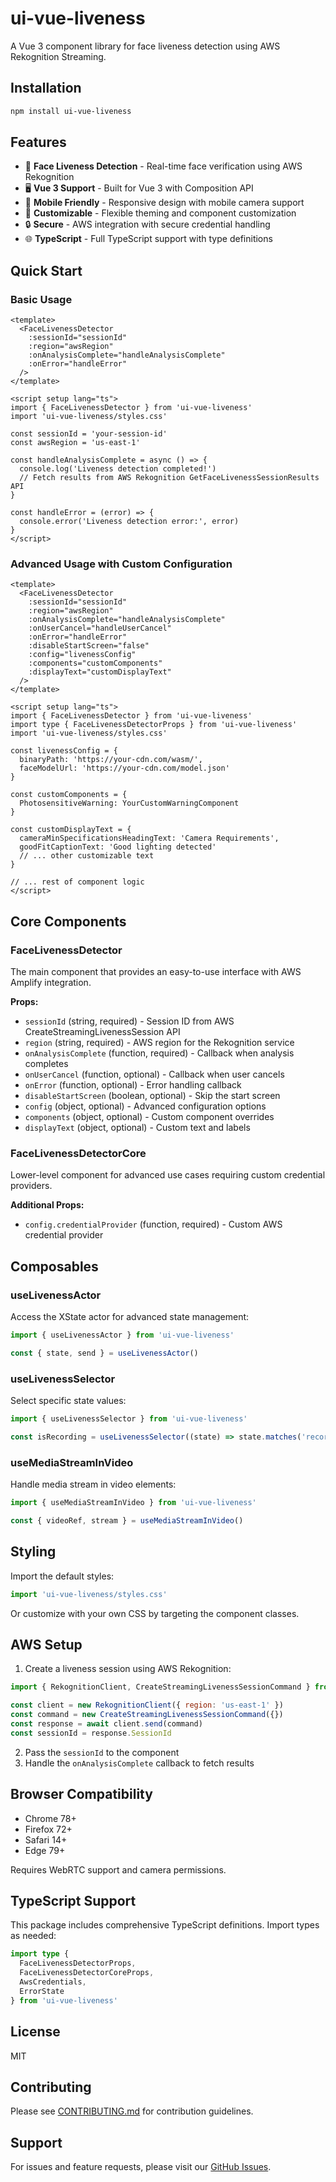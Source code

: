 # ui-vue-liveness

A Vue 3 component library for face liveness detection using AWS Rekognition Streaming.

## Installation

```bash
npm install ui-vue-liveness
```

## Features

- 🎯 **Face Liveness Detection** - Real-time face verification using AWS Rekognition
- 🖥️ **Vue 3 Support** - Built for Vue 3 with Composition API
- 📱 **Mobile Friendly** - Responsive design with mobile camera support
- 🎨 **Customizable** - Flexible theming and component customization
- 🔒 **Secure** - AWS integration with secure credential handling
- 🌐 **TypeScript** - Full TypeScript support with type definitions

## Quick Start

### Basic Usage

```vue
<template>
  <FaceLivenessDetector
    :sessionId="sessionId"
    :region="awsRegion"
    :onAnalysisComplete="handleAnalysisComplete"
    :onError="handleError"
  />
</template>

<script setup lang="ts">
import { FaceLivenessDetector } from 'ui-vue-liveness'
import 'ui-vue-liveness/styles.css'

const sessionId = 'your-session-id'
const awsRegion = 'us-east-1'

const handleAnalysisComplete = async () => {
  console.log('Liveness detection completed!')
  // Fetch results from AWS Rekognition GetFaceLivenessSessionResults API
}

const handleError = (error) => {
  console.error('Liveness detection error:', error)
}
</script>
```

### Advanced Usage with Custom Configuration

```vue
<template>
  <FaceLivenessDetector
    :sessionId="sessionId"
    :region="awsRegion"
    :onAnalysisComplete="handleAnalysisComplete"
    :onUserCancel="handleUserCancel"
    :onError="handleError"
    :disableStartScreen="false"
    :config="livenessConfig"
    :components="customComponents"
    :displayText="customDisplayText"
  />
</template>

<script setup lang="ts">
import { FaceLivenessDetector } from 'ui-vue-liveness'
import type { FaceLivenessDetectorProps } from 'ui-vue-liveness'
import 'ui-vue-liveness/styles.css'

const livenessConfig = {
  binaryPath: 'https://your-cdn.com/wasm/',
  faceModelUrl: 'https://your-cdn.com/model.json'
}

const customComponents = {
  PhotosensitiveWarning: YourCustomWarningComponent
}

const customDisplayText = {
  cameraMinSpecificationsHeadingText: 'Camera Requirements',
  goodFitCaptionText: 'Good lighting detected'
  // ... other customizable text
}

// ... rest of component logic
</script>
```

## Core Components

### FaceLivenessDetector

The main component that provides an easy-to-use interface with AWS Amplify integration.

**Props:**
- `sessionId` (string, required) - Session ID from AWS CreateStreamingLivenessSession API
- `region` (string, required) - AWS region for the Rekognition service
- `onAnalysisComplete` (function, required) - Callback when analysis completes
- `onUserCancel` (function, optional) - Callback when user cancels
- `onError` (function, optional) - Error handling callback
- `disableStartScreen` (boolean, optional) - Skip the start screen
- `config` (object, optional) - Advanced configuration options
- `components` (object, optional) - Custom component overrides
- `displayText` (object, optional) - Custom text and labels

### FaceLivenessDetectorCore

Lower-level component for advanced use cases requiring custom credential providers.

**Additional Props:**
- `config.credentialProvider` (function, required) - Custom AWS credential provider

## Composables

### useLivenessActor

Access the XState actor for advanced state management:

```typescript
import { useLivenessActor } from 'ui-vue-liveness'

const { state, send } = useLivenessActor()
```

### useLivenessSelector

Select specific state values:

```typescript
import { useLivenessSelector } from 'ui-vue-liveness'

const isRecording = useLivenessSelector((state) => state.matches('recording'))
```

### useMediaStreamInVideo

Handle media stream in video elements:

```typescript
import { useMediaStreamInVideo } from 'ui-vue-liveness'

const { videoRef, stream } = useMediaStreamInVideo()
```

## Styling

Import the default styles:

```typescript
import 'ui-vue-liveness/styles.css'
```

Or customize with your own CSS by targeting the component classes.

## AWS Setup

1. Create a liveness session using AWS Rekognition:

```javascript
import { RekognitionClient, CreateStreamingLivenessSessionCommand } from '@aws-sdk/client-rekognition'

const client = new RekognitionClient({ region: 'us-east-1' })
const command = new CreateStreamingLivenessSessionCommand({})
const response = await client.send(command)
const sessionId = response.SessionId
```

2. Pass the `sessionId` to the component
3. Handle the `onAnalysisComplete` callback to fetch results

## Browser Compatibility

- Chrome 78+
- Firefox 72+
- Safari 14+
- Edge 79+

Requires WebRTC support and camera permissions.

## TypeScript Support

This package includes comprehensive TypeScript definitions. Import types as needed:

```typescript
import type { 
  FaceLivenessDetectorProps,
  FaceLivenessDetectorCoreProps,
  AwsCredentials,
  ErrorState
} from 'ui-vue-liveness'
```

## License

MIT

## Contributing

Please see [CONTRIBUTING.md](CONTRIBUTING.md) for contribution guidelines.

## Support

For issues and feature requests, please visit our [GitHub Issues](https://github.com/yourusername/ui-vue-liveness/issues).
